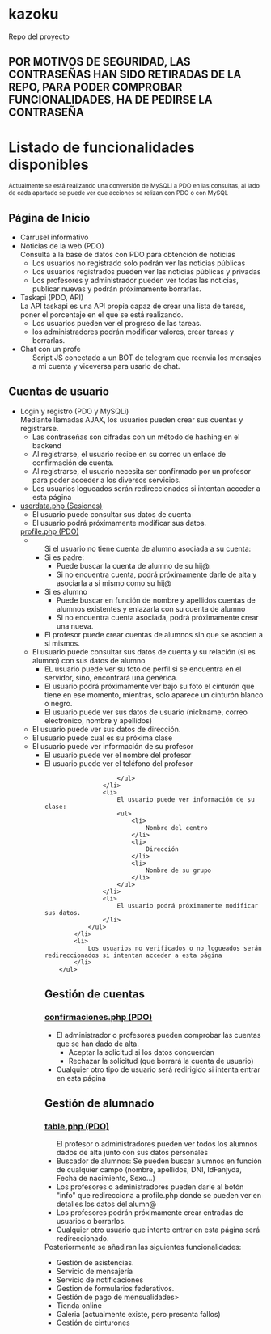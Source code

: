 # kazoku
Repo del proyecto
<h2>POR MOTIVOS DE SEGURIDAD, LAS CONTRASEÑAS HAN SIDO RETIRADAS DE LA REPO, PARA PODER COMPROBAR FUNCIONALIDADES, HA DE PEDIRSE LA CONTRASEÑA </h2>
<h1>Listado de funcionalidades disponibles</h1>
<small>Actualmente se está realizando una conversión de MySQLi a PDO en las consultas, al lado de cada apartado se puede ver que acciones se relizan con PDO o con MySQL</small>
<h2>Página de Inicio</h2>
<ul>
    <li>
        Carrusel informativo
    </li>
    <li>
        Noticias de la web (PDO)<br>
        Consulta a la base de datos con PDO para obtención de noticias
        <ul>
            <li>
                Los usuarios no registrado solo podrán ver las noticias públicas
            </li>
            <li>
                Los usuarios registrados pueden ver las noticias públicas y privadas
            </li>
            <li>
                Los profesores y administrador pueden ver todas las noticias, publicar nuevas y podrán próximamente borrarlas.
            </li>
        </ul>
    </li>
            <li>
                Taskapi (PDO, API)
                <br>
                La API taskapi es una API propia capaz de crear una lista de tareas, poner el porcentaje en el que se está realizando.
                <ul>
                    <li>
                        Los usuarios pueden ver el progreso de las tareas.
                    </li>
                    <li>
                        los administradores podrán modificar valores, crear tareas y borrarlas.
                    </li>
                </ul>
            </li>
            <li>
                Chat con un profe
                <ul>
                    Script JS conectado a un BOT de telegram que reenvia los mensajes a mi cuenta y viceversa para usarlo de chat.
                </ul>
            </li>
</ul>
<h2>Cuentas de usuario</h2>
<ul>
            <li>
                Login y registro (PDO y MySQLi)<br>
                Mediante llamadas AJAX, los usuarios pueden crear sus cuentas y registrarse.
                <ul>
                    <li>
                        Las contraseñas son cifradas con un método de hashing en el backend
                    </li>
                    <li>
                        Al registrarse, el usuario recibe en su correo un enlace de confirmación de cuenta.
                    </li>
                    <li>
                        Al registrarse, el usuario necesita ser confirmado por un profesor para poder acceder a los diversos servicios.
                    </li>
                    <li>
                        Los usuarios logueados serán redireccionados si intentan acceder a esta página
                    </li>
                </ul>
            </li>
            <li>
                <a href="http://nukazoku.albertogomp.es/userdata.php">userdata.php (Sesiones)</a>
                <ul>
                    <li>
                        El usuario puede consultar sus datos de cuenta
                    </li>
                    <li>
                        El usuario podrá próximamente modificar sus datos.
                    </li>
                </ul>
                <a href="http://nukazoku.albertogomp.es/profile.php">profile.php (PDO)</a>
                <ul>
                    <li>
                        <ul>
                            Si el usuario no tiene cuenta de alumno asociada a su cuenta:
                            <li>
                                Si es padre:
                                <ul>
                                    <li>
                                        Puede buscar la cuenta de alumno de su hij@.
                                    </li>
                                    <li>
                                        Si no encuentra cuenta, podrá próximamente darle de alta y asociarla a si mismo como su hij@
                                    </li>
                                </ul>
                            </li>
                            <li>
                                Si es alumno
                                <ul>
                                    <li>
                                        Puede buscar en función de nombre y apellidos cuentas de alumnos existentes y enlazarla con su cuenta de alumno
                                    </li>
                                    <li>
                                        Si no encuentra cuenta asociada, podrá próximamente crear una nueva.
                                    </li>
                                </ul>
                            </li>
                            <li>
                                El profesor puede crear cuentas de alumnos sin que se asocien a si mismos.
                            </li>
                        </ul>
                    </li>
                    <li>
                        El usuario puede consultar sus datos de cuenta y su relación (si es alumno) con sus datos de alumno
                        <ul>
                            <li>
                                EL usuario puede ver su foto de perfil si se encuentra en el servidor, sino, encontrará una genérica.
                            </li>
                            <li>
                                El usuario podrá próximamente ver bajo su foto el cinturón que tiene en ese momento, mientras, solo aparece un cinturón blanco o negro.
                            </li>
                            <li>
                                El usuario puede ver sus datos de usuario (nickname, correo electrónico, nombre y apellidos)
                            </li>
                        </ul>
                    </li>
                    <li>
                        El usuario puede ver sus datos de dirección.
                    </li>
                    <li>
                        El usuario puede cual es su próxima clase
                    </li>
                    <li>
                        El usuario puede ver información de su profesor
                        <ul>
                            <li>
                                El usuario puede ver el nombre del profesor
                            </li>
                            <li>
                                El usuario puede ver el teléfono del profesor
                            </li>

                        </ul>
                    </li>
                    <li>
                        El usuario puede ver información de su clase:
                        <ul>
                            <li>
                                Nombre del centro
                            </li>
                            <li>
                                Dirección
                            </li>
                            <li>
                                Nombre de su grupo
                            </li>
                        </ul>
                    </li>
                    <li>
                        El usuario podrá próximamente modificar sus datos.
                    </li>
                </ul>
            </li>
            <li>
                Los usuarios no verificados o no logueados serán redireccionados si intentan acceder a esta página
            </li>
        </ul>
<h2>Gestión de cuentas</h2>
<h3><a href="http://nukazoku.albertogomp.es/confirmaciones.php" target="_blank">confirmaciones.php (PDO)</a></h3>
<ul>
    <li>
        El administrador o profesores pueden comprobar las cuentas que se han dado de alta.
        <ul>
            <li>
                Aceptar la solicitud si los datos concuerdan
            </li>
            <li>
                Rechazar la solicitud (que borrará la cuenta de usuario)
            </li>
        </ul>
    </li>
    <li>
        Cualquier otro tipo de usuario será redirigido si intenta entrar en esta página
    </li>
</ul>
<h2>Gestión de alumnado</h2>
<h3><a href="http://nukazoku.albertogomp.es/table.php" target="_blank">table.php (PDO)</a></h3>
<ul>
    El profesor o administradores pueden ver todos los alumnos dados de alta junto con sus datos personales
    <li>
        Buscador de alumnos: Se pueden buscar alumnos en función de cualquier campo (nombre, apellidos, DNI, IdFanjyda, Fecha de nacimiento, Sexo...)
    </li>
    <li>
        Los profesores o administradores pueden darle al botón "info" que redirecciona a profile.php donde se pueden ver en detalles los datos del alumn@
    </li>
    <li>
        Los profesores podrán próximamente crear entradas de usuarios o borrarlos.
    </li>
    <li>
        Cualquier otro usuario que intente entrar en esta página será redireccionado.
    </li>
</ul>
Posteriormente se añadiran las siguientes funcionalidades:
<ul>
    <li>
        Gestión de asistencias.
    </li>
    <li>
        Servicio de mensajería
    </li>
    <li>
        Servicio de notificaciones
    </li>
    <li>
        Gestion de formularios federativos.
    </li>
    <lI>
        Gestión de pago de mensualidades>
    </lI>
    <li>
        Tienda online
    </li>
    <li>
        Galeria (actualmente existe, pero presenta fallos)
    </li>
    <li>
        Gestión de cinturones
    </li>



</ul>
</body>